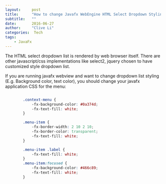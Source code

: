 ```yaml
---
layout:     post
title:      "How to change Javafx WebEngine HTML Select Dropdown Styling"
subtitle:   ""
date:       2016-06-27
author:     "Clive Li"
categories:  Tech
tags:
    - JavaFx
---
```


The HTML select dropdown list is rendered by web browser itself. There are other javascript/css implementations like select2, jquery chosen to have customized style dropdown list.
<!-- more -->
If you are running javafx webview and want to change dropdown list styling (E.g. Background color, text color), you should change your javafx application CSS for the menu:

~~~ css

		.context-menu {
			-fx-background-color: #0a374d;
			-fx-text-fill: white;
		}

		.menu-item {
			-fx-border-width: 2 10 2 10;
			-fx-border-color: transparent;
			-fx-text-fill: white;
		}

		.menu-item .label {
			-fx-text-fill: white;
		}
		.menu-item:focused {
			-fx-background-color: #466c89;
			-fx-text-fill: white;
		}
		
~~~
